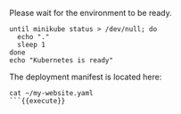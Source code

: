 Please wait for the environment to be ready.
```
until minikube status > /dev/null; do
  echo "."
  sleep 1
done
echo "Kubernetes is ready"
```

The deployment manifest is located here:

```
cat ~/my-website.yaml
```{{execute}}